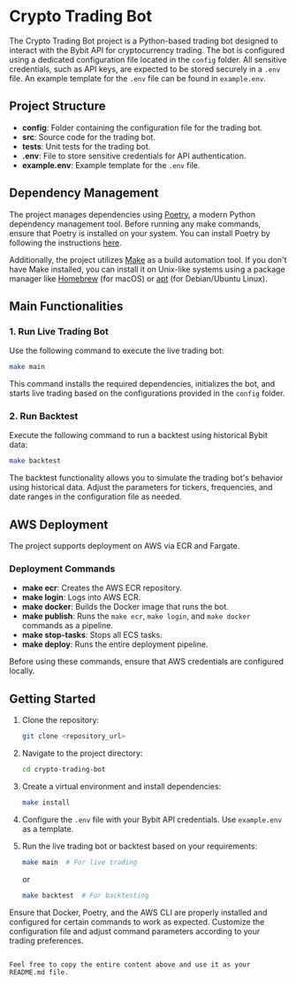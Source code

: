 # Crypto Trading Bot

The Crypto Trading Bot project is a Python-based trading bot designed to interact with the Bybit API for cryptocurrency trading. The bot is configured using a dedicated configuration file located in the `config` folder. All sensitive credentials, such as API keys, are expected to be stored securely in a `.env` file. An example template for the `.env` file can be found in `example.env`.

## Project Structure

- **config**: Folder containing the configuration file for the trading bot.
- **src**: Source code for the trading bot.
- **tests**: Unit tests for the trading bot.
- **.env**: File to store sensitive credentials for API authentication.
- **example.env**: Example template for the `.env` file.

## Dependency Management

The project manages dependencies using [Poetry](https://python-poetry.org/), a modern Python dependency management tool. Before running any make commands, ensure that Poetry is installed on your system. You can install Poetry by following the instructions [here](https://python-poetry.org/docs/#installation).

Additionally, the project utilizes [Make](https://www.gnu.org/software/make/) as a build automation tool. If you don't have Make installed, you can install it on Unix-like systems using a package manager like [Homebrew](https://brew.sh/) (for macOS) or [apt](https://linux.die.net/man/8/apt) (for Debian/Ubuntu Linux).

## Main Functionalities

### 1. Run Live Trading Bot

Use the following command to execute the live trading bot:

```bash
make main
```

This command installs the required dependencies, initializes the bot, and starts live trading based on the configurations provided in the `config` folder.

### 2. Run Backtest

Execute the following command to run a backtest using historical Bybit data:

```bash
make backtest
```

The backtest functionality allows you to simulate the trading bot's behavior using historical data. Adjust the parameters for tickers, frequencies, and date ranges in the configuration file as needed.

## AWS Deployment

The project supports deployment on AWS via ECR and Fargate.

### Deployment Commands

- **make ecr**: Creates the AWS ECR repository.
- **make login**: Logs into AWS ECR.
- **make docker**: Builds the Docker image that runs the bot.
- **make publish**: Runs the `make ecr`, `make login`, and `make docker` commands as a pipeline.
- **make stop-tasks**: Stops all ECS tasks.
- **make deploy**: Runs the entire deployment pipeline.

Before using these commands, ensure that AWS credentials are configured locally.

## Getting Started

1. Clone the repository:

   ```bash
   git clone <repository_url>
   ```

2. Navigate to the project directory:

   ```bash
   cd crypto-trading-bot
   ```

3. Create a virtual environment and install dependencies:

   ```bash
   make install
   ```

4. Configure the `.env` file with your Bybit API credentials. Use `example.env` as a template.

5. Run the live trading bot or backtest based on your requirements:

   ```bash
   make main  # For live trading
   ```

   or

   ```bash
   make backtest  # For backtesting
   ```

Ensure that Docker, Poetry, and the AWS CLI are properly installed and configured for certain commands to work as expected. Customize the configuration file and adjust command parameters according to your trading preferences.
```

Feel free to copy the entire content above and use it as your README.md file.